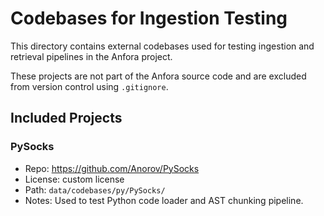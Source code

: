 # Codebases for Ingestion Testing

This directory contains external codebases used for testing ingestion and retrieval pipelines in the Anfora project.

These projects are not part of the Anfora source code and are excluded from version control using `.gitignore`.

## Included Projects

### PySocks

- Repo: https://github.com/Anorov/PySocks
- License: custom license
- Path: `data/codebases/py/PySocks/`
- Notes: Used to test Python code loader and AST chunking pipeline.
